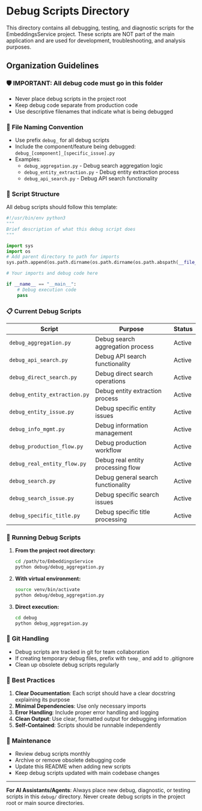 # Debug Scripts Directory

This directory contains all debugging, testing, and diagnostic scripts for the EmbeddingsService project. These scripts are NOT part of the main application and are used for development, troubleshooting, and analysis purposes.

## Organization Guidelines

### 🛡️ **IMPORTANT: All debug code must go in this folder**
- Never place debug scripts in the project root
- Keep debug code separate from production code
- Use descriptive filenames that indicate what is being debugged

### 📁 **File Naming Convention**
- Use prefix `debug_` for all debug scripts
- Include the component/feature being debugged: `debug_[component]_[specific_issue].py`
- Examples:
  - `debug_aggregation.py` - Debug search aggregation logic
  - `debug_entity_extraction.py` - Debug entity extraction process
  - `debug_api_search.py` - Debug API search functionality

### 🔧 **Script Structure**
All debug scripts should follow this template:
```python
#!/usr/bin/env python3
"""
Brief description of what this debug script does
"""

import sys
import os
# Add parent directory to path for imports
sys.path.append(os.path.dirname(os.path.dirname(os.path.abspath(__file__))))

# Your imports and debug code here

if __name__ == "__main__":
    # Debug execution code
    pass
```

### 📋 **Current Debug Scripts**

| Script | Purpose | Status |
|--------|---------|--------|
| `debug_aggregation.py` | Debug search aggregation process | Active |
| `debug_api_search.py` | Debug API search functionality | Active |
| `debug_direct_search.py` | Debug direct search operations | Active |
| `debug_entity_extraction.py` | Debug entity extraction process | Active |
| `debug_entity_issue.py` | Debug specific entity issues | Active |
| `debug_info_mgmt.py` | Debug information management | Active |
| `debug_production_flow.py` | Debug production workflow | Active |
| `debug_real_entity_flow.py` | Debug real entity processing flow | Active |
| `debug_search.py` | Debug general search functionality | Active |
| `debug_search_issue.py` | Debug specific search issues | Active |
| `debug_specific_title.py` | Debug specific title processing | Active |

### 🚀 **Running Debug Scripts**

1. **From the project root directory:**
   ```bash
   cd /path/to/EmbeddingsService
   python debug/debug_aggregation.py
   ```

2. **With virtual environment:**
   ```bash
   source venv/bin/activate
   python debug/debug_aggregation.py
   ```

3. **Direct execution:**
   ```bash
   cd debug
   python debug_aggregation.py
   ```

### 📝 **Git Handling**
- Debug scripts are tracked in git for team collaboration
- If creating temporary debug files, prefix with `temp_` and add to .gitignore
- Clean up obsolete debug scripts regularly

### 🎯 **Best Practices**
1. **Clear Documentation**: Each script should have a clear docstring explaining its purpose
2. **Minimal Dependencies**: Use only necessary imports
3. **Error Handling**: Include proper error handling and logging
4. **Clean Output**: Use clear, formatted output for debugging information
5. **Self-Contained**: Scripts should be runnable independently

### 🔄 **Maintenance**
- Review debug scripts monthly
- Archive or remove obsolete debugging code
- Update this README when adding new scripts
- Keep debug scripts updated with main codebase changes

---
**For AI Assistants/Agents**: Always place new debug, diagnostic, or testing scripts in this `debug/` directory. Never create debug scripts in the project root or main source directories.
